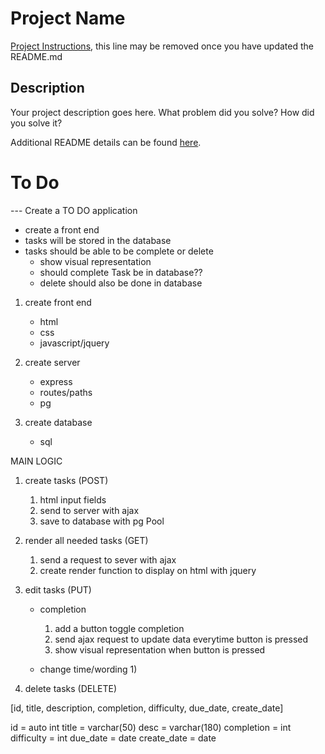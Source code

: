 # Project Name

[Project Instructions](./INSTRUCTIONS.md), this line may be removed once you have updated the README.md

## Description

Your project description goes here. What problem did you solve? How did you solve it?

Additional README details can be found [here](https://github.com/PrimeAcademy/readme-template/blob/master/README.md).






# To Do
--- Create a TO DO application 
- create a front end 
- tasks will be stored in the database 
- tasks should be able to be  complete or delete 
    - show visual representation
    - should complete Task be in database??
    - delete should also be done in database


1) create front end 
    - html 
    - css
    - javascript/jquery 

2) create server
    - express
    - routes/paths 
    - pg 

3) create database
    - sql 



MAIN LOGIC

1) create tasks (POST)
    1) html input fields
    2) send to server with ajax
    3) save to database with pg Pool 

2) render all needed tasks (GET)
    1) send a request to sever with ajax
    2) create render function to display on html with jquery 

3) edit tasks (PUT)
    - completion 
        1) add a button toggle completion 
        2) send ajax request to update data everytime button is pressed
        3) show visual representation when button is pressed

    - change time/wording
        1) 
4) delete tasks (DELETE)


[id, title, description, completion, difficulty, due_date, create_date]

id = auto int
title = varchar(50)
desc = varchar(180)
completion = int 
difficulty = int
due_date = date
create_date = date